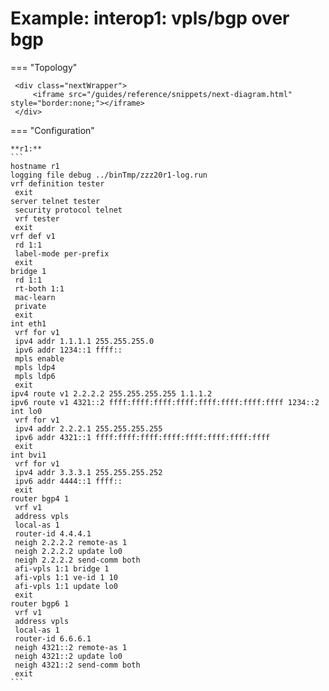 # Example: interop1: vpls/bgp over bgp
    
=== "Topology"
    
     <div class="nextWrapper">
         <iframe src="/guides/reference/snippets/next-diagram.html" style="border:none;"></iframe>
     </div>

    
=== "Configuration"
    
    **r1:**
    ```
    hostname r1
    logging file debug ../binTmp/zzz20r1-log.run
    vrf definition tester
     exit
    server telnet tester
     security protocol telnet
     vrf tester
     exit
    vrf def v1
     rd 1:1
     label-mode per-prefix
     exit
    bridge 1
     rd 1:1
     rt-both 1:1
     mac-learn
     private
     exit
    int eth1
     vrf for v1
     ipv4 addr 1.1.1.1 255.255.255.0
     ipv6 addr 1234::1 ffff::
     mpls enable
     mpls ldp4
     mpls ldp6
     exit
    ipv4 route v1 2.2.2.2 255.255.255.255 1.1.1.2
    ipv6 route v1 4321::2 ffff:ffff:ffff:ffff:ffff:ffff:ffff:ffff 1234::2
    int lo0
     vrf for v1
     ipv4 addr 2.2.2.1 255.255.255.255
     ipv6 addr 4321::1 ffff:ffff:ffff:ffff:ffff:ffff:ffff:ffff
     exit
    int bvi1
     vrf for v1
     ipv4 addr 3.3.3.1 255.255.255.252
     ipv6 addr 4444::1 ffff::
     exit
    router bgp4 1
     vrf v1
     address vpls
     local-as 1
     router-id 4.4.4.1
     neigh 2.2.2.2 remote-as 1
     neigh 2.2.2.2 update lo0
     neigh 2.2.2.2 send-comm both
     afi-vpls 1:1 bridge 1
     afi-vpls 1:1 ve-id 1 10
     afi-vpls 1:1 update lo0
     exit
    router bgp6 1
     vrf v1
     address vpls
     local-as 1
     router-id 6.6.6.1
     neigh 4321::2 remote-as 1
     neigh 4321::2 update lo0
     neigh 4321::2 send-comm both
     exit
    ```
